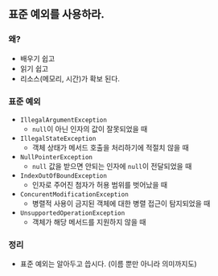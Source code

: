## 표준 예외를 사용하라.

### 왜?

- 배우기 쉽고
- 읽기 쉽고
- 리소스(메모리, 시간)가 확보 된다.

### 표준 예외

- `IllegalArgumentException`
  - `null`이 아닌 인자의 값이 잘못되었을 때
- `IllegalStateException`
  - 객체 상태가 메서드 호출을 처리하기에 적절치 않을 때
- `NullPointerException`
  - `null` 값을 받으면 안되는 인자에 `null`이 전달되었을 때
- `IndexOutOfBoundException`
  - 인자로 주어진 첨자가 허용 범위를 벗어났을 때
- `ConcurentModificationException`
  - 병렬적 사용이 금지된 객체에 대한 병렬 접근이 탐지되었을 때
- `UnsupportedOperationException`
  - 객체가 해당 메서드를 지원하지 않을 때

### 정리

- 표준 예외는 알아두고 씁시다. (이름 뿐만 아니라 의미까지도)